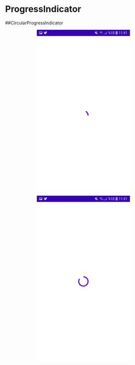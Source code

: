 # ProgressIndicator

##CircularProgressIndicator
<p align="center">
  <img src="images/cp1.jpg" width="300" />
  <img src="images/cp2.jpg" width="300" />
</p>
